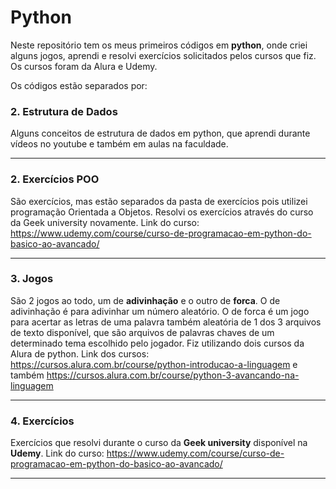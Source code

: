 # Python
Neste repositório tem os meus primeiros códigos em **python**, onde criei alguns jogos, aprendi e resolvi exercícios solicitados pelos cursos que fiz. Os cursos foram da Alura e Udemy.

Os códigos estão separados por:

### 2. Estrutura de Dados
Alguns conceitos de estrutura de dados em python, que aprendi durante vídeos no youtube e também em aulas na faculdade.
***

### 2. Exercícios POO
São exercícios, mas estão separados da pasta de exercícios pois utilizei programação Orientada a Objetos. Resolvi os exercícios através do curso da Geek university novamente.
Link do curso: <https://www.udemy.com/course/curso-de-programacao-em-python-do-basico-ao-avancado/>
***


### 3. Jogos
São 2 jogos ao todo, um de **adivinhação** e o outro de **forca**. O de adivinhação é para adivinhar um número aleatório. O de forca é um jogo para acertar as letras de uma palavra também aleatória de 1 dos 3 arquivos de texto disponível, que são arquivos de palavras chaves de um determinado tema escolhido pelo jogador. Fiz utilizando dois cursos da Alura de python.
Link dos cursos: <https://cursos.alura.com.br/course/python-introducao-a-linguagem> e também <https://cursos.alura.com.br/course/python-3-avancando-na-linguagem>
***


### 4. Exercícios
Exercícios que resolvi durante o curso da **Geek university** disponível na **Udemy**. 
Link do curso: <https://www.udemy.com/course/curso-de-programacao-em-python-do-basico-ao-avancado/>
***
